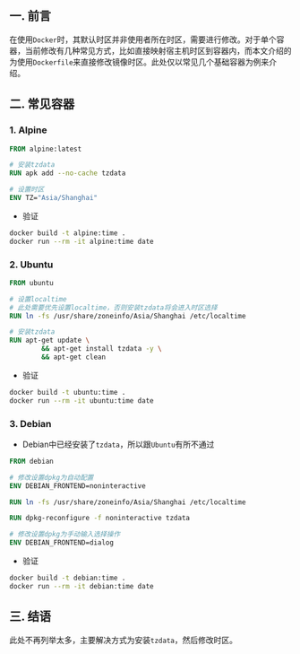 ## 一. 前言

在使用`Docker`时，其默认时区并非使用者所在时区，需要进行修改。对于单个容器，当前修改有几种常见方式，比如直接映射宿主机时区到容器内，而本文介绍的为使用`Dockerfile`来直接修改镜像时区。此处仅以常见几个基础容器为例来介绍。



## 二. 常见容器

### 1. **Alpine**

```Dockerfile
FROM alpine:latest

# 安装tzdata
RUN apk add --no-cache tzdata

# 设置时区
ENV TZ="Asia/Shanghai"

```

* 验证

```bash
docker build -t alpine:time .
docker run --rm -it alpine:time date
```



### 2. **Ubuntu**

```Dockerfile
FROM ubuntu

# 设置localtime
# 此处需要优先设置localtime，否则安装tzdata将会进入时区选择
RUN ln -fs /usr/share/zoneinfo/Asia/Shanghai /etc/localtime

# 安装tzdata
RUN apt-get update \
		&& apt-get install tzdata -y \
		&& apt-get clean

```

* 验证

```bash
docker build -t ubuntu:time .
docker run --rm -it ubuntu:time date
```



### 3. Debian

* Debian中已经安装了`tzdata`，所以跟`Ubuntu`有所不通过

```dockerfile
FROM debian

# 修改设置dpkg为自动配置
ENV DEBIAN_FRONTEND=noninteractive

RUN ln -fs /usr/share/zoneinfo/Asia/Shanghai /etc/localtime

RUN dpkg-reconfigure -f noninteractive tzdata

# 修改设置dpkg为手动输入选择操作
ENV DEBIAN_FRONTEND=dialog
```

* 验证

```bash
docker build -t debian:time .
docker run --rm -it debian:time date
```



## 三. 结语

此处不再列举太多，主要解决方式为安装`tzdata`，然后修改时区。